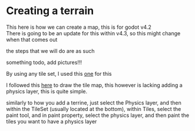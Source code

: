 # Creating a terrain

This here is how we can create a map, this is for godot v4.2  
There is going to be an update for this within v4.3, so this might change when that comes out

the steps that we will do are as such

something todo, add pictures!!!

By using any tile set, I used this [one](https://craftpix.net/freebies/nature-pixel-art-environment-free-assets-pack/) for this

I followed this [here](https://www.youtube.com/watch?v=-9jiQGRbE0g) to draw the tile map, this however is lacking adding a physics layer, this is quite simple.

similarly to how you add a terrine, just select the Physics layer, and then within the TileSet (usually located at the bottom), within Tiles, select the paint tool, and in paint property, select the physics layer, and then paint the tiles you want to have a physics layer
